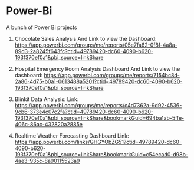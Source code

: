 # Power-Bi
A bunch of Power Bi projects
1. Chocolate Sales Analysis
    And Link to view the Dashboard: https://app.powerbi.com/groups/me/reports/05e7fa62-0f8f-4a8a-89d3-2a8245f643fc?ctid=49789420-dc60-4090-b620-193f370ef0a1&pbi_source=linkShare

2.  Hospital Emergency Room Analysis Dashboard And Link to view the dashboard: https://app.powerbi.com/groups/me/reports/7154bc8d-2a86-4d75-b0a1-0613488a5201?ctid=49789420-dc60-4090-b620-193f370ef0a1&pbi_source=linkShare

3. Blinkit Data Analysis:
   Link: https://app.powerbi.com/groups/me/reports/c4d7362a-9d92-4536-9cb6-373e4c07c2fa?ctid=49789420-dc60-4090-b620-193f370ef0a1&pbi_source=linkShare&bookmarkGuid=694ba1ab-5ffe-406c-86ac-432820a2885e

4. Realtime Weather Forecasting Dashboard
Link: https://app.powerbi.com/links/GHGYObZG51?ctid=49789420-dc60-4090-b620-193f370ef0a1&pbi_source=linkShare&bookmarkGuid=c54ecad0-d98b-4ae3-935c-8a90115523a9
